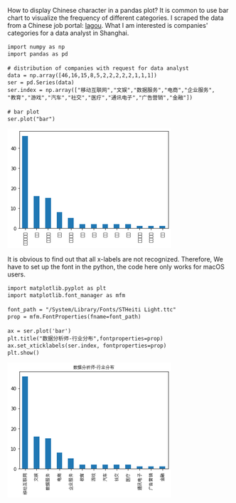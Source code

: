 How to display Chinese character in a pandas plot?
It is common to use bar chart to visualize the frequency of different categories. I scraped the data from a Chinese job portal: [lagou](https://www.lagou.com/). What I am 
interested is companies' categories for a data analyst in Shanghai. 
```
import numpy as np
import pandas as pd 

# distribution of companies with request for data analyst 
data = np.array([46,16,15,8,5,2,2,2,2,2,1,1,1]) 
ser = pd.Series(data) 
ser.index = np.array(["移动互联网","文娱","数据服务","电商","企业服务",
"教育","游戏","汽车","社交","医疗","通讯电子","广告营销","金融"]) 

# bar plot 
ser.plot("bar")
```

![A bar chart without Chinese characters](/img/bar_plot_without_chinese.png)

It is obvious to find out that all x-labels are not recognized. Therefore,
We have to set up the font in the python, 
the code here only works for macOS users.
```
import matplotlib.pyplot as plt
import matplotlib.font_manager as mfm

font_path = "/System/Library/Fonts/STHeiti Light.ttc"
prop = mfm.FontProperties(fname=font_path)

ax = ser.plot('bar')
plt.title("数据分析师-行业分布",fontproperties=prop)
ax.set_xticklabels(ser.index, fontproperties=prop)
plt.show()

```

![A bar chart with Chinese characters](/img/bar_plot_with_chinese.png)